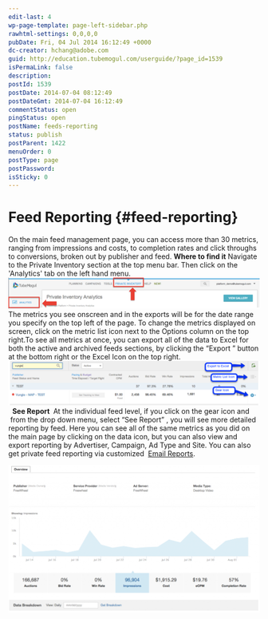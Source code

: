```yaml
---
edit-last: 4
wp-page-template: page-left-sidebar.php
rawhtml-settings: 0,0,0,0
pubDate: Fri, 04 Jul 2014 16:12:49 +0000
dc-creator: hchang@adobe.com
guid: http://education.tubemogul.com/userguide/?page_id=1539
isPermaLink: false
description: 
postId: 1539
postDate: 2014-07-04 08:12:49
postDateGmt: 2014-07-04 16:12:49
commentStatus: open
pingStatus: open
postName: feeds-reporting
status: publish
postParent: 1422
menuOrder: 0
postType: page
postPassword: 
isSticky: 0
---
```


# Feed Reporting {#feed-reporting}

On the main feed management page, you can access more than 30 metrics, ranging from impressions and costs, to completion rates and click throughs to conversions, broken out by publisher and feed. **Where to find it** Navigate to the Private Inventory section at the top menu bar. Then click on the 'Analytics' tab on the left hand menu. [ ![privateive](assets/privateive.png)](assets/privateive.png) The metrics you see onscreen and in the exports will be for the date range you specify on the top left of the page.&nbsp;To change the metrics displayed on screen, click on the metric list&nbsp;icon next to the Options column on the top right.To see all metrics at once, you can export all of the data to Excel for both the active and archived feeds sections, by clicking the “Export ” button at the bottom right or the Excel Icon on the top right. &nbsp; [ ![Feed reporting](assets/feed-reporting.png)](assets/feed-reporting.png)&nbsp; **See Report&nbsp;** 
At the individual feed level, if you click on the gear icon and &nbsp;from the drop down menu, select “See Report” , you will see more detailed reporting by feed. Here you can see all of the same metrics as you did on the main page by clicking on the data icon, but you can also view and export reporting by Advertiser, Campaign, Ad Type and Site. You can also get private feed reporting via customized&nbsp; [Email Reports](../user-guide/measurement/campaign-reporting/email-reports/user-guidemeasurementcampaign-reportingemail-reports.md).  

[ ![privateinventory](assets/privateinventory-1024x603.png)](assets/privateinventory.png) 


